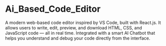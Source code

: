 # Ai_Based_Code_Editor
A modern web-based code editor inspired by VS Code, built with React.js. It allows users to write, edit, preview, and download HTML, CSS, and JavaScript code — all in real time. Integrated with a smart AI Chatbot that helps you understand and debug your code directly from the interface.
